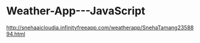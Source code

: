 # Weather-App---JavaScript
http://snehaaicloudia.infinityfreeapp.com/weatherapp/SnehaTamang2358894.html
